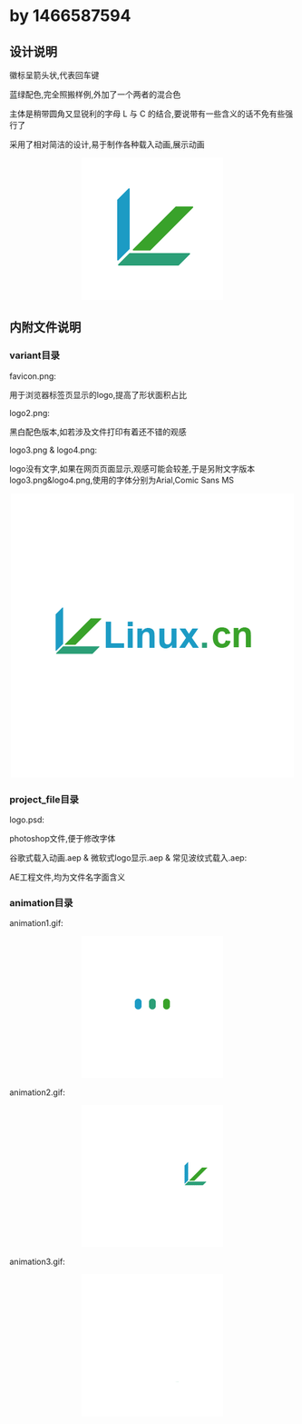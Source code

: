 # by 1466587594

## 设计说明

徽标呈箭头状,代表回车键

蓝绿配色,完全照搬样例,外加了一个两者的混合色

主体是稍带圆角又显锐利的字母 L 与 C 的结合,要说带有一些含义的话不免有些强行了

采用了相对简洁的设计,易于制作各种载入动画,展示动画

<p align="center">
<img src="logo.png" width="250px" height="250px">
</p>

## 内附文件说明

### variant目录

favicon.png:

用于浏览器标签页显示的logo,提高了形状面积占比

logo2.png:

黑白配色版本,如若涉及文件打印有着还不错的观感

logo3.png & logo4.png:

logo没有文字,如果在网页页面显示,观感可能会较差,于是另附文字版本logo3.png&logo4.png,使用的字体分别为Arial,Comic Sans MS

<p align="center">
<img src="variant/logo3.png">
</p>

### project_file目录

logo.psd:

photoshop文件,便于修改字体

谷歌式载入动画.aep & 微软式logo显示.aep & 常见波纹式载入.aep:

AE工程文件,均为文件名字面含义

### animation目录

animation1.gif:

<p align="center">
<img src="animation/animation1.gif" width="250px" height="250px">
</p>

animation2.gif:

<p align="center">
<img src="animation/animation2.gif" width="250px" height="250px">
</p>
animation3.gif:

<p align="center">
<img src="animation/animation3.gif" width="250px" height="250px">
</p>
